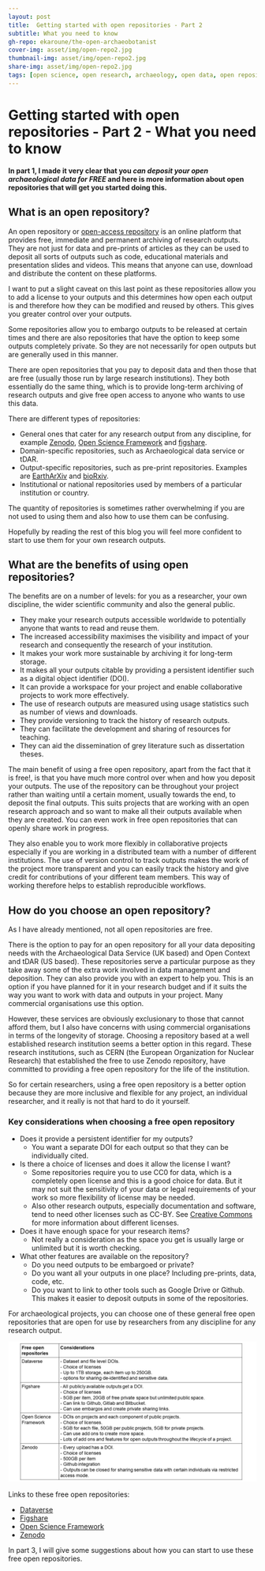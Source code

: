```yaml
---
layout: post
title:  Getting started with open repositories - Part 2
subtitle: What you need to know
gh-repo: ekaroune/the-open-archaeobotanist
cover-img: asset/img/open-repo2.jpg
thumbnail-img: asset/img/open-repo2.jpg
share-img: asset/img/open-repo2.jpg
tags: [open science, open research, archaeology, open data, open repositories]
---
```


# Getting started with open repositories - Part 2 - What you need to know

**In part 1, I made it very clear that you *can deposit your open archaeological data for FREE* and here is more information about open repositories that will get you started doing this.**

## What is an open repository?

An open repository or [open-access repository](https://en.wikipedia.org/wiki/Open-access_repository) is an online platform that provides free, immediate and permanent archiving of research outputs. They are not just for data and pre-prints of articles as they can be used to deposit all sorts of outputs such as code, educational materials and presentation slides and videos. This means that anyone can use, download and distribute the content on these platforms. 

I want to put a slight caveat on this last point as these repositories allow you to add a license to your outputs and this determines how open each output is and therefore how they can be modified and reused by others. This gives you greater control over your outputs. 

Some repositories allow you to embargo outputs to be released at certain times and there are also repositories that have the option to keep some outputs completely private. So they are not necessarily for open outputs but are generally used in this manner.  

There are open repositories that you pay to deposit data and then those that are free (usually those run by large research institutions). They both essentially do the same thing, which is to provide long-term archiving of research outputs and give free open access to anyone who wants to use this data. 

There are different types of repositories:  
* General ones that cater for any research output from any discipline, for example [Zenodo](https://zenodo.org/), [Open Science Framework](https://osf.io/) and [figshare](https://figshare.com/). 
* Domain-specific repositories, such as Archaeological data service or tDAR.
* Output-specific repositories, such as pre-print repositories. Examples are [EarthArXiv](https://eartharxiv.org/) and [bioRxiv](https://www.biorxiv.org/).
* Institutional or national repositories used by members of a particular institution or country. 

The quantity of repositories is sometimes rather overwhelming if you are not used to using them and also how to use them can be confusing. 

Hopefully by reading the rest of this blog you will feel more confident to start to use them for your own research outputs. 

## What are the benefits of using open repositories?

The benefits are on a number of levels: for you as a researcher, your own discipline, the wider scientific community and also the general public.

* They make your research outputs accessible worldwide to potentially anyone that wants to read and reuse them.
* The increased accessibility maximises the visibility and impact of your research and consequently the research of your institution.
* It makes your work more sustainable by archiving it for long-term storage.
* It makes all your outputs citable by providing a persistent identifier such as a digital object identifier (DOI). 
* It can provide a workspace for your project and enable collaborative projects to work more effectively.
* The use of research outputs are measured using usage statistics such as number of  views and downloads.
* They provide versioning to track the history of research outputs.
* They can facilitate the development and sharing of resources for teaching.
* They can aid the dissemination of grey literature such as dissertation theses. 

The main benefit of using a free open repository, apart from the fact that it is free!, is that you have much more control over when and how you deposit your outputs. The use of the repository can be throughout your project rather than waiting until a certain moment, usually towards the end, to deposit the final outputs. This suits projects that are working with an open research approach and so want to make all their outputs available when they are created. You can even work in free open repositories that can openly share work in progress.  

They also enable you to work more flexibly in collaborative projects especially if you are working in a distributed team with a number of different institutions. The use of version control to track outputs makes the work of the project more transparent and you can easily track the history and give credit for contributions of your different team members. This way of working therefore helps to establish reproducible workflows.

## How do you choose an open repository?

As I have already mentioned, not all open repositories are free. 

There is the option to pay for an open repository for all your data depositing needs with the Archaeological Data Service (UK based) and Open Context and tDAR (US based). These repositories serve a particular purpose as they take away some of the extra work involved in data management and deposition. They can also provide you with an expert to help you. This is an option if you have planned for it in your research budget and if it suits the way you want to work with data and outputs in your project. Many commercial organisations use this option. 

However, these services are obviously exclusionary to those that cannot afford them, but I also have concerns with using commercial organisations in terms of the longevity of storage. Choosing a repository based at a well established research institution seems a better option in this regard. These research institutions, such as CERN (the European Organization for Nuclear Research) that established the free to use Zenodo repository, have committed to providing a free open repository for the life of the institution. 

So for certain researchers, using a free open repository is a better option because they are more inclusive and flexible for any project, an individual researcher, and it really is not that hard to do it yourself. 

### Key considerations when choosing a free open repository

* Does it provide a persistent identifier for my outputs? 
  * You want a separate DOI for each output so that they can be individually cited. 
* Is there a choice of licenses and does it allow the license I want? 
  * Some repositories require you to use CC0 for data, which is a completely open license and this is a good choice for data. But it may not suit the sensitivity of your data or legal requirements of your work so more flexibility of license may be needed.
  * Also other research outputs, especially documentation and software, tend to need other licenses such as CC-BY. See [Creative Commons](https://creativecommons.org/licenses/) for more information about different licenses. 
* Does it have enough space for your research items?
  * Not really a consideration as the space you get is usually large or unlimited but it is worth checking.
* What other features are available on the repository?
  * Do you need outputs to be embargoed or private?
  * Do you want all your outputs in one place? Including pre-prints, data, code, etc.
  * Do you want to link to other tools such as Google Drive or Github. This makes it easier to deposit outputs in some of the repositories.

For archaeological projects, you can choose one of these general free open repositories that are open for use by researchers from any discipline for any research output.

![Free open repository table](../asset/img/repo-table.jpg)

Links to these free open repositories:
* [Dataverse](https://support.dataverse.harvard.edu/researchers)
* [Figshare](https://figshare.com/)
* [Open Science Framework](https://osf.io/)
* [Zenodo](https://zenodo.org/)

In part 3, I will give some suggestions about how you can start to use these free open repositories.

